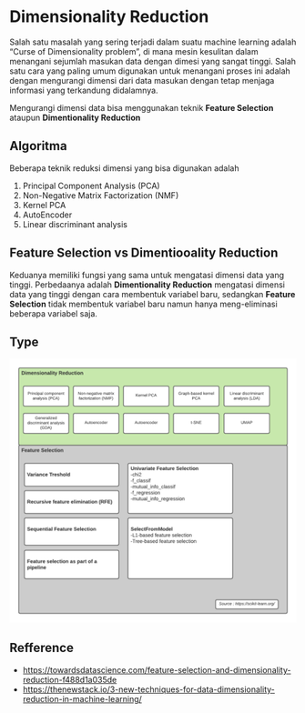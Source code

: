 # Dimensionality Reduction

Salah satu masalah yang sering terjadi dalam suatu machine learning adalah “Curse of Dimensionality problem”, di mana mesin kesulitan dalam menangani sejumlah masukan data dengan dimesi yang sangat tinggi. Salah satu cara yang paling umum digunakan untuk menangani proses ini adalah dengan mengurangi dimensi dari data masukan dengan tetap menjaga informasi yang terkandung didalamnya. 

Mengurangi dimensi data bisa menggunakan teknik **Feature Selection** ataupun **Dimentionality Reduction**

## Algoritma
Beberapa teknik reduksi dimensi yang bisa digunakan adalah
1. Principal Component Analysis (PCA)
2. Non-Negative Matrix Factorization (NMF)
3. Kernel PCA
4. AutoEncoder
5. Linear discriminant analysis


## Feature Selection vs Dimentiooality Reduction
Keduanya memiliki fungsi yang sama untuk mengatasi dimensi data yang tinggi. Perbedaanya adalah **Dimentionality Reduction** mengatasi dimensi data yang tinggi dengan cara membentuk variabel baru, sedangkan **Feature Selection** tidak membentuk variabel baru namun hanya meng-eliminasi beberapa variabel saja.

## Type
![](images/ReduksiDimensi.png)


## Refference
- https://towardsdatascience.com/feature-selection-and-dimensionality-reduction-f488d1a035de
- https://thenewstack.io/3-new-techniques-for-data-dimensionality-reduction-in-machine-learning/


